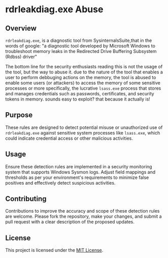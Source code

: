 # rdrleakdiag.exe Abuse

## Overview

`rdrleakdiag.exe`, is a diagnostic tool from SysinternalsSuite,that in the words of google:
"a diagnostic tool developed by Microsoft Windows to troubleshoot memory leaks in the Redirected Drive Buffering Subsystem (Rdbss) driver"

The bottom line for the security enthusiasts reading this is not the usage of the tool, but the way to abuse it.
due to the nature of the tool that enables a user to perform debbuging actions on the memory, the tool is abused to enable some users (or attackers) to access the memory of some sensitive processes
or more specifically, the lucrative `lsass.exe` process that stores and manages credentials such as passwords, certificates, and security tokens in memory.
sounds easy to exploit? that because it actually is!

## Purpose

These rules are designed to detect potential misuse or unauthorized use of `rdrleakdiag.exe` against sensitive system processes like `lsass.exe`, which could indicate credential access or other malicious activities.

## Usage

Ensure these detection rules are implemented in a security monitoring system that supports Windows Sysmon logs. Adjust field mappings and thresholds as per your environment's requirements to minimize false positives and effectively detect suspicious activities.

## Contributing

Contributions to improve the accuracy and scope of these detection rules are welcome. Please fork the repository, make your changes, and submit a pull request with a clear description of the proposed updates.

## License

This project is licensed under the [MIT License](LICENSE).

